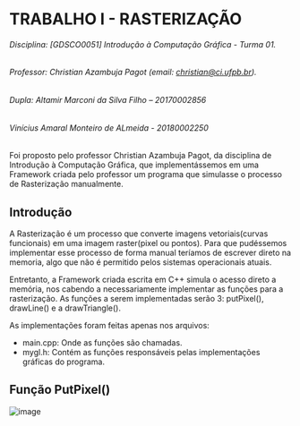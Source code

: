 # TRABALHO I - RASTERIZAÇÃO
###### Disciplina: [GDSCO0051] Introdução à Computação Gráfica - Turma 01. 
###### Professor: Christian Azambuja Pagot (email: christian@ci.ufpb.br).
###### Dupla: Altamir Marconi da Silva Filho – 20170002856
######      Vinícius Amaral Monteiro de ALmeida - 20180002250

  Foi proposto pelo professor Christian Azambuja Pagot, da disciplina de Introdução à Computação Gráfica,  que implementássemos em uma Framework criada pelo professor um programa que simulasse o processo de Rasterização manualmente.

## Introdução

   A Rasterização é um processo que converte imagens vetoriais(curvas funcionais) em uma imagem raster(pixel ou pontos). Para que pudéssemos implementar esse processo de forma manual teríamos de escrever direto na memoria, algo que não é permitido pelos sistemas operacionais atuais.
   
   Entretanto, a Framework criada escrita em C++ simula o acesso direto a memória, nos cabendo a necessariamente implementar as funções para a rasterização. As funções a serem implementadas serão 3: putPixel(), drawLine() e a drawTriangle().
   
   As implementações foram feitas apenas nos arquivos:
* main.cpp: Onde as funções são chamadas.
* mygl.h: Contém as funções responsáveis pelas implementações gráficas do programa.

## Função PutPixel()
![image](https://user-images.githubusercontent.com/52431296/61233148-3dcd0700-a706-11e9-91f1-4a65278b760c.png)
